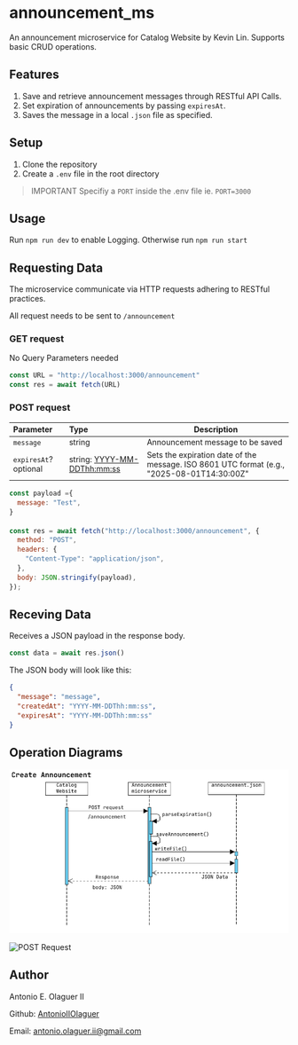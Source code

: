 # announcement_ms

An announcement microservice for Catalog Website by Kevin Lin. Supports basic CRUD operations.


## Features

1. Save and retrieve announcement messages through RESTful API Calls.
2. Set expiration of announcements by passing `expiresAt`.
3. Saves the message in a local `.json` file as specified.

## Setup
1. Clone the repository
2. Create a `.env` file in the root directory

> IMPORTANT
> Specifiy a `PORT` inside the .env file ie. `PORT=3000`

## Usage
Run `npm run dev` to enable Logging. Otherwise run `npm run start`

## Requesting Data
The microservice communicate via HTTP requests adhering to RESTful practices.

All request needs to be sent to `/announcement`

### GET request

No Query Parameters needed

```js
const URL = "http://localhost:3000/announcement"
const res = await fetch(URL)
```

### POST request

| Parameter | Type | Description |
| :------- | :------ | ------- |
| `message` | string | Announcement message to be saved|
| `expiresAt`? optional | string: <YYYY-MM-DDThh:mm:ss> | Sets the expiration date of the message. ISO 8601 UTC format (e.g., "2025-08-01T14:30:00Z"|

```js
const payload ={
  message: "Test", 
}

const res = await fetch("http://localhost:3000/announcement", {
  method: "POST",
  headers: {
    "Content-Type": "application/json",
  },
  body: JSON.stringify(payload),
});
```

## Receving Data
Receives a JSON payload in the response body.

```js
const data = await res.json()
```
The JSON body will look like this:
```JSON
{
  "message": "message",
  "createdAt": "YYYY-MM-DDThh:mm:ss",
  "expiresAt": "YYYY-MM-DDThh:mm:ss"
}
```

## Operation Diagrams

![POST Request](images/announcement_ms_CA.png)


![POST Request](/images/announcement_ms_RA.png)


## Author

Antonio E. Olaguer II 

Github: [AntonioIIOlaguer](https://github.com/AntonioIIOlaguer)

Email: antonio.olaguer.ii@gmail.com
